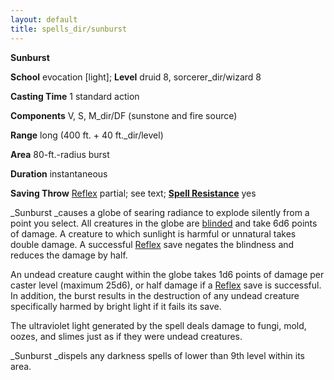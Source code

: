 ```yaml
---
layout: default
title: spells_dir/sunburst
---
```

 **Sunburst**

**School** evocation [light]; **Level** druid 8, sorcerer_dir/wizard 8

**Casting Time** 1 standard action

**Components** V, S, M_dir/DF (sunstone and fire source)

**Range** long (400 ft. + 40 ft._dir/level)

**Area** 80-ft.-radius burst

**Duration** instantaneous

**Saving Throw** [Reflex](../combat#_reflex) partial; see text; **[Spell Resistance](../glossary#_spell-resistance)** yes

_Sunburst _causes a globe of searing radiance to explode silently from a point you select. All creatures in the globe are [blinded](../glossary#_blinded) and take 6d6 points of damage. A creature to which sunlight is harmful or unnatural takes double damage. A successful [Reflex](../combat#_reflex) save negates the blindness and reduces the damage by half.

An undead creature caught within the globe takes 1d6 points of damage per caster level (maximum 25d6), or half damage if a [Reflex](../combat#_reflex) save is successful. In addition, the burst results in the destruction of any undead creature specifically harmed by bright light if it fails its save.

The ultraviolet light generated by the spell deals damage to fungi, mold, oozes, and slimes just as if they were undead creatures.

_Sunburst _dispels any darkness spells of lower than 9th level within its area.

